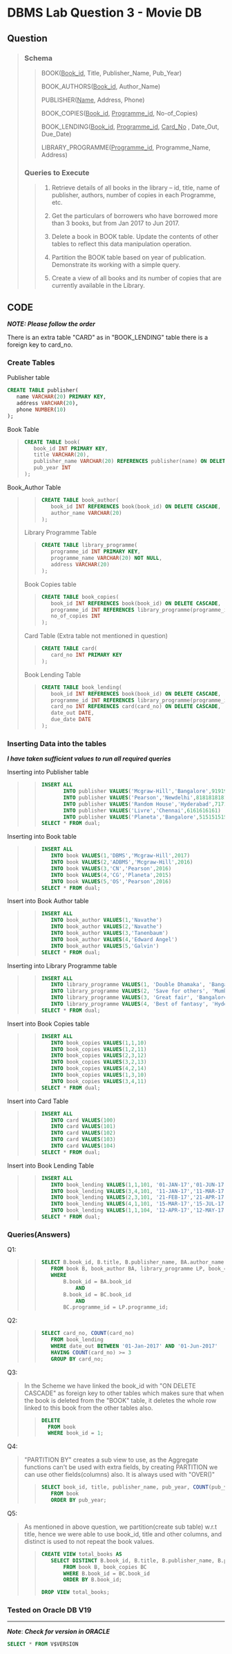 # DBMS Lab Question 3 - Movie DB

## Question

> ### Schema
>
> > BOOK(<ins>Book_id</ins>, Title, Publisher_Name, Pub_Year)
> >
> > BOOK_AUTHORS(<ins>Book_id</ins>, Author_Name)
> >
> > PUBLISHER(<ins>Name</ins>, Address, Phone)
> >
> > BOOK_COPIES(<ins>Book_id</ins>, <ins>Programme_id</ins>, No-of_Copies)
> >
> > BOOK_LENDING(<ins>Book_id</ins>, <ins>Programme_id</ins>, <ins>Card_No</ins> , Date_Out, Due_Date)
> >
> > LIBRARY_PROGRAMME(<ins>Programme_id</ins>, Programme_Name, Address)
>
> ### Queries to Execute
>
> > 1. Retrieve details of all books in the library – id, title, name of publisher, authors, number of copies in each Programme, etc.
> >
> > 2. Get the particulars of borrowers who have borrowed more than 3 books, but from Jan 2017 to Jun 2017.
> >
> > 3. Delete a book in BOOK table. Update the contents of other tables to reflect this data manipulation operation.
> >
> > 4. Partition the BOOK table based on year of publication. Demonstrate its working with a simple query.
> >
> > 5. Create a view of all books and its number of copies that are currently available in the Library.

## CODE

**_NOTE: Please follow the order_**

There is an extra table "CARD" as in "BOOK_LENDING" table there is a foreign key to card_no.

### Create Tables

Publisher table

  ```sql
  CREATE TABLE publisher(
     name VARCHAR(20) PRIMARY KEY,
     address VARCHAR(20),
     phone NUMBER(10)
  );
  ```

Book Table
>
>  ```sql
>  CREATE TABLE book(
>     book_id INT PRIMARY KEY,
>     title VARCHAR(20),
>     publisher_name VARCHAR(20) REFERENCES publisher(name) ON DELETE SET NULL,
>     pub_year INT
>  );
>  ```

Book_Author Table
>
> > ```sql
> > CREATE TABLE book_author(
> >    book_id INT REFERENCES book(book_id) ON DELETE CASCADE,
> >    author_name VARCHAR(20)
> > );
> > ```
>
> Library Programme Table
>
> > ```sql
> > CREATE TABLE library_programme(
> >    programme_id INT PRIMARY KEY,
> >    programme_name VARCHAR(20) NOT NULL,
> >    address VARCHAR(20)
> > );
> > ```
>
> Book Copies table
>
> > ```sql
> > CREATE TABLE book_copies(
> >    book_id INT REFERENCES book(book_id) ON DELETE CASCADE,
> >    programme_id INT REFERENCES library_programme(programme_id) ON DELETE SET NULL,
> >    no_of_copies INT
> > );
> > ```
>
> Card Table (Extra table not mentioned in question)
>
> > ```sql
> > CREATE TABLE card(
> >    card_no INT PRIMARY KEY
> > );
> > ```
>
> Book Lending Table
>
> > ```sql
> > CREATE TABLE book_lending(
> >    book_id INT REFERENCES book(book_id) ON DELETE CASCADE,
> >    programme_id INT REFERENCES library_programme(programme_id) ON DELETE SET NULL,
> >    card_no INT REFERENCES card(card_no) ON DELETE CASCADE,
> >    date_out DATE,
> >    due_date DATE
> > );
> > ```

### Inserting Data into the tables

**_I have taken sufficient values to run all required queries_**

Inserting into Publisher table
>
> > ```sql
> > INSERT ALL
> >        INTO publisher VALUES('Mcgraw-Hill','Bangalore',9191919191)
> >        INTO publisher VALUES('Pearson','Newdelhi',8181818181)
> >        INTO publisher VALUES('Random House','Hyderabad',7171717171)
> >        INTO publisher VALUES('Livre','Chennai',6161616161)
> >        INTO publisher VALUES('Planeta','Bangalore',5151515151)
> > SELECT * FROM dual;
> > ```
>
Inserting into Book table
>
> > ```sql
> > INSERT ALL
> >    INTO book VALUES(1,'DBMS','Mcgraw-Hill',2017)
> >    INTO book VALUES(2,'ADBMS','Mcgraw-Hill',2016)
> >    INTO book VALUES(3,'CN','Pearson',2016)
> >    INTO book VALUES(4,'CG','Planeta',2015)
> >    INTO book VALUES(5,'OS','Pearson',2016)
> > SELECT * FROM dual;
> > ```
>
Insert into Book Author table
>
> > ```sql
> > INSERT ALL
> >    INTO book_author VALUES(1,'Navathe')
> >    INTO book_author VALUES(2,'Navathe')
> >    INTO book_author VALUES(3,'Tanenbaum')
> >    INTO book_author VALUES(4,'Edward Angel')
> >    INTO book_author VALUES(5,'Galvin')
> > SELECT * FROM dual;
> > ```
>
Inserting into Library Programme table
>
> > ```sql
> > INSERT ALL
> >    INTO library_programme VALUES(1, 'Double Dhamaka', 'Bangalore')
> >    INTO library_programme VALUES(2, 'Save for others', 'Mumbai')
> >    INTO library_programme VALUES(3, 'Great fair', 'Bangalore')
> >    INTO library_programme VALUES(4, 'Best of fantasy', 'Hyderabad')
> > SELECT * FROM dual;
> > ```
>
Insert into Book Copies table
>
> > ```sql
> > INSERT ALL
> >    INTO book_copies VALUES(1,1,10)
> >    INTO book_copies VALUES(1,2,11)
> >    INTO book_copies VALUES(2,3,12)
> >    INTO book_copies VALUES(3,2,13)
> >    INTO book_copies VALUES(4,2,14)
> >    INTO book_copies VALUES(1,3,10)
> >    INTO book_copies VALUES(3,4,11)
> > SELECT * FROM dual;
> > ```
>
Insert into Card Table
>
> > ```sql
> > INSERT ALL
> >    INTO card VALUES(100)
> >    INTO card VALUES(101)
> >    INTO card VALUES(102)
> >    INTO card VALUES(103)
> >    INTO card VALUES(104)
> > SELECT * FROM dual;
> > ```
>
Insert into Book Lending Table
>
> > ```sql
> > INSERT ALL
> >    INTO book_lending VALUES(1,1,101, '01-JAN-17','01-JUN-17')
> >    INTO book_lending VALUES(3,4,101, '11-JAN-17','11-MAR-17')
> >    INTO book_lending VALUES(2,3,101, '21-FEB-17','21-APR-17')
> >    INTO book_lending VALUES(4,1,101, '15-MAR-17','15-JUL-17')
> >    INTO book_lending VALUES(1,1,104, '12-APR-17','12-MAY-17')
> > SELECT * FROM dual;
> > ```

### Queries(Answers)

Q1:
>
> > ```sql
> > SELECT B.book_id, B.title, B.publisher_name, BA.author_name, LP.programme_name, BC.no_of_copies
> >    FROM book B, book_author BA, library_programme LP, book_copies BC
> >    WHERE
> >        B.book_id = BA.book_id
> >            AND
> >        B.book_id = BC.book_id
> >            AND
> >        BC.programme_id = LP.programme_id;
> > ```
>
Q2:
>
> > ```sql
> > SELECT card_no, COUNT(card_no)
> >    FROM book_lending
> >    WHERE date_out BETWEEN '01-Jan-2017' AND '01-Jun-2017'
> >    HAVING COUNT(card_no) >= 3
> >    GROUP BY card_no;
> > ```
>
Q3:
>
> In the Scheme we have linked the book_id with "ON DELETE CASCADE" as foreign key to other tables which makes sure that when the book is deleted from the "BOOK" table, it deletes the whole row linked to this book from the other tables also.
>
> > ```sql
> > DELETE
> >   FROM book
> >   WHERE book_id = 1;
> > ```
>
Q4:
>
> "PARTITION BY" creates a sub view to use, as the Aggregate functions can't be used with extra fields, by creating PARTITION we can use other fields(columns) also. It is always used with "OVER()"
>
> > ```sql
> > SELECT book_id, title, publisher_name, pub_year, COUNT(pub_year) OVER(PARTITION BY pub_year) YearCount
> >    FROM book
> >    ORDER BY pub_year;
> > ```
>
Q5:
>
> As mentioned in above question, we partition(create sub table) w.r.t title, hence we were able to use book_id, title and other columns, and distinct is used to not repeat the book values.
>
> > ```sql
> > CREATE VIEW total_books AS
> >    SELECT DISTINCT B.book_id, B.title, B.publisher_name, B.pub_year, SUM(BC.no_of_copies) OVER(PARTITION BY B.title) TotalBooks
> >        FROM book B, book_copies BC
> >        WHERE B.book_id = BC.book_id
> >        ORDER BY B.book_id;
> >
> > DROP VIEW total_books;
> > ```

### Tested on Oracle DB V19

---

**_Note_**:
**_Check for version in ORACLE_**

```sql
SELECT * FROM V$VERSION
```
